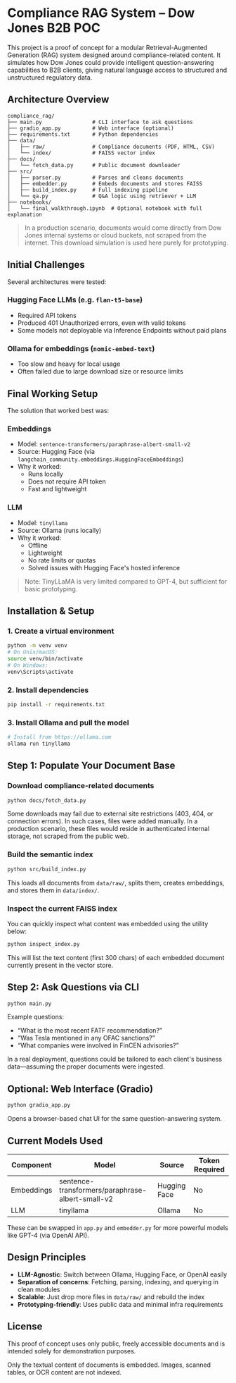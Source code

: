 # Compliance RAG System – Dow Jones B2B POC

This project is a proof of concept for a modular Retrieval-Augmented Generation (RAG) system designed around compliance-related content. It simulates how Dow Jones could provide intelligent question-answering capabilities to B2B clients, giving natural language access to structured and unstructured regulatory data.

## Architecture Overview

```
compliance_rag/
├── main.py                # CLI interface to ask questions
├── gradio_app.py          # Web interface (optional)
├── requirements.txt       # Python dependencies
├── data/
│   ├── raw/               # Compliance documents (PDF, HTML, CSV)
│   └── index/             # FAISS vector index
├── docs/
│   └── fetch_data.py      # Public document downloader
├── src/
│   ├── parser.py          # Parses and cleans documents
│   ├── embedder.py        # Embeds documents and stores FAISS
│   ├── build_index.py     # Full indexing pipeline
│   └── qa.py              # Q&A logic using retriever + LLM
├── notebooks/
│   └── final_walkthrough.ipynb  # Optional notebook with full explanation
```

> In a production scenario, documents would come directly from Dow Jones internal systems or cloud buckets, not scraped from the internet. This download simulation is used here purely for prototyping.

## Initial Challenges

Several architectures were tested:

### Hugging Face LLMs (e.g. `flan-t5-base`)
- Required API tokens
- Produced 401 Unauthorized errors, even with valid tokens
- Some models not deployable via Inference Endpoints without paid plans

### Ollama for embeddings (`nomic-embed-text`)
- Too slow and heavy for local usage
- Often failed due to large download size or resource limits

## Final Working Setup

The solution that worked best was:

### Embeddings
- Model: `sentence-transformers/paraphrase-albert-small-v2`
- Source: Hugging Face (via `langchain_community.embeddings.HuggingFaceEmbeddings`)
- Why it worked:
  - Runs locally
  - Does not require API token
  - Fast and lightweight

### LLM
- Model: `tinyllama`
- Source: Ollama (runs locally)
- Why it worked:
  - Offline
  - Lightweight
  - No rate limits or quotas
  - Solved issues with Hugging Face's hosted inference

> Note: TinyLLaMA is very limited compared to GPT-4, but sufficient for basic prototyping.

## Installation & Setup

### 1. Create a virtual environment

```bash
python -m venv venv
# On Unix/macOS:
source venv/bin/activate
# On Windows:
venv\Scripts\activate
```

### 2. Install dependencies

```bash
pip install -r requirements.txt
```

### 3. Install Ollama and pull the model

```bash
# Install from https://ollama.com
ollama run tinyllama
```

## Step 1: Populate Your Document Base

### Download compliance-related documents

```bash
python docs/fetch_data.py
```

Some downloads may fail due to external site restrictions (403, 404, or connection errors). In such cases, files were added manually. In a production scenario, these files would reside in authenticated internal storage, not scraped from the public web.

### Build the semantic index

```bash
python src/build_index.py
```

This loads all documents from `data/raw/`, splits them, creates embeddings, and stores them in `data/index/`.

### Inspect the current FAISS index

You can quickly inspect what content was embedded using the utility below:

```bash
python inspect_index.py
```

This will list the text content (first 300 chars) of each embedded document currently present in the vector store.

## Step 2: Ask Questions via CLI

```bash
python main.py
```

Example questions:

- “What is the most recent FATF recommendation?”
- “Was Tesla mentioned in any OFAC sanctions?”
- “What companies were involved in FinCEN advisories?”

In a real deployment, questions could be tailored to each client's business data—assuming the proper documents were ingested.

## Optional: Web Interface (Gradio)

```bash
python gradio_app.py
```

Opens a browser-based chat UI for the same question-answering system.

## Current Models Used

| Component     | Model                                           | Source        | Token Required |
|---------------|--------------------------------------------------|---------------|----------------|
| Embeddings    | sentence-transformers/paraphrase-albert-small-v2 | Hugging Face  | No             |
| LLM           | tinyllama                                       | Ollama        | No             |

These can be swapped in `app.py` and `embedder.py` for more powerful models like GPT-4 (via OpenAI API).

## Design Principles

- **LLM-Agnostic**: Switch between Ollama, Hugging Face, or OpenAI easily
- **Separation of concerns**: Fetching, parsing, indexing, and querying in clean modules
- **Scalable**: Just drop more files in `data/raw/` and rebuild the index
- **Prototyping-friendly**: Uses public data and minimal infra requirements

## License

This proof of concept uses only public, freely accessible documents and is intended solely for demonstration purposes.

Only the textual content of documents is embedded. Images, scanned tables, or OCR content are not indexed.